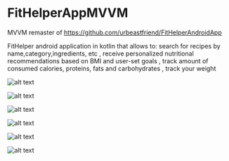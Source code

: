 # FitHelperAppMVVM
MVVM remaster of https://github.com/urbeastfriend/FitHelperAndroidApp

FitHelper android application in kotlin 
that allows to:
search for recipes by name,category,ingredients, etc ,
receive personalized nutritional recommendations based on BMI and user-set goals ,
track amount of consumed calories, proteins, fats and carbohydrates ,
track your weight


![alt text](https://i.imgur.com/qm6kDQy.png)

![alt text](https://i.imgur.com/F21bIf1.png)

![alt text](https://i.imgur.com/npgWE4r.png)

![alt text](https://i.imgur.com/h9xp4Ud.png)

![alt text](https://i.imgur.com/aWRecmp.png)

![alt text](https://i.imgur.com/Ts0g6ac.png)
